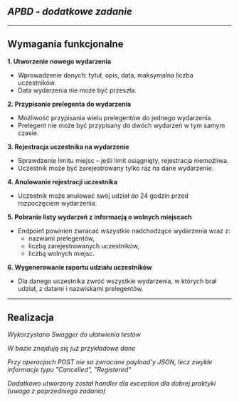 ***APBD - dodatkowe zadanie***
---
---
## Wymagania funkcjonalne

**1. Utworzenie nowego wydarzenia**
- Wprowadzenie danych: tytuł, opis, data, maksymalna liczba uczestników.
- Data wydarzenia nie może być przeszła.

**2. Przypisanie prelegenta do wydarzenia**
- Możliwość przypisania wielu prelegentów do jednego wydarzenia.
- Prelegent nie może być przypisany do dwóch wydarzeń w tym samym czasie.

**3. Rejestracja uczestnika na wydarzenie**
- Sprawdzenie limitu miejsc – jeśli limit osiągnięty, rejestracja niemożliwa.
- Uczestnik może być zarejestrowany tylko raz na dane wydarzenie.

**4. Anulowanie rejestracji uczestnika**
- Uczestnik może anulować swój udział do 24 godzin przed rozpoczęciem wydarzenia.

**5. Pobranie listy wydarzeń z informacją o wolnych miejscach**
- Endpoint powinien zwracać wszystkie nadchodzące wydarzenia wraz z:
    - nazwami prelegentów,
    - liczbą zarejestrowanych uczestników,
    - liczbą wolnych miejsc.

**6. Wygenerowanie raportu udziału uczestników**
- Dla danego uczestnika zwróć wszystkie wydarzenia, w których brał udział, z datami i nazwiskami prelegentów.
---
## Realizacja

*Wykorzystano Swagger do ułatwienia testów*

*W bazie znajdują się już przykładowe dane*

*Przy operacjach POST nie sa zwracane payload'y JSON, lecz zwykłe informacje typu "Cancelled", "Registered"*

*Dodatkowo utworzony został handler dla exception dla dobrej praktyki (uwaga z poprzedniego zadania)*


